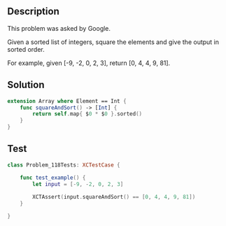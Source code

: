 ## Description

This problem was asked by Google.

Given a sorted list of integers, square the elements and give the output in sorted order.

For example, given [-9, -2, 0, 2, 3], return [0, 4, 4, 9, 81].

## Solution

```swift
extension Array where Element == Int {
    func squareAndSort() -> [Int] {
        return self.map{ $0 * $0 }.sorted()
    }
}
```

## Test

```swift
class Problem_118Tests: XCTestCase {

    func test_example() {
        let input = [-9, -2, 0, 2, 3]
        
        XCTAssert(input.squareAndSort() == [0, 4, 4, 9, 81])
    }

}
```